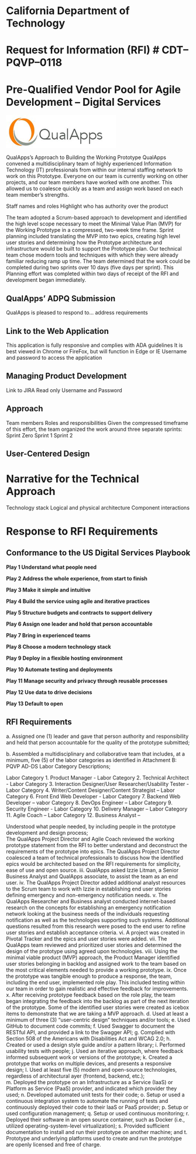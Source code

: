 # California Department of Technology 
# Request for Information (RFI) # CDT–PQVP–0118 
# Pre-Qualified Vendor Pool for Agile Development – Digital Services
![QualApps, Inc.](https://github.com/jpuli/pqvp/blob/master/QualApps%2C%20Inc.png)

QualApps’s Approach to Building the Working Prototype
QualApps convened a multidisciplinary team of highly experienced Information Technology (IT) professionals from within our internal staffing network to work on this Prototype. Everyone on our team is currently working on other projects, and our team members have worked with one another. This allowed us to coalesce quickly as a team and assign work based on each team member’s strengths. 

Staff names and roles
Highlight who has authority over the product

The team adopted a Scrum-based approach to development and identified the high level scope necessary to meet the Minimal Value Plan (MVP) for the Working Prototype in a compressed, two-week time frame. Sprint planning included translating the MVP into two epics, creating high level user stories and determining how the Prototype architecture and infrastructure would be built to support the Prototype plan. Our technical team chose modern tools and techniques with which they were already familiar reducing ramp up time. The team determined that the work could be completed during two sprints over 10 days (five days per sprint). This Planning effort was completed within two days of receipt of the RFI and development began immediately.

## QualApps’ ADPQ Submission

QualApps is pleased to respond to… address requirements

## Link to the Web Application
This application is fully responsive and complies with ADA guidelines
It is best viewed in Chrome or FireFox, but will function in Edge or IE
Username and password to access the application

## Managing Product Development
Link to JIRA
Read only Username and Password

## Approach
Team members
Roles and responsibilities
Given the compressed timeframe of this effort, the team organized the work around three separate sprints:
Sprint Zero
Sprint 1
Sprint 2

## User-Centered Design

# Narrative for the Technical Approach
Technology stack
Logical and physical architecture
Component interactions

# Response to RFI Requirements

## Conformance to the US Digital Services Playbook

**Play 1 Understand what people need**

**Play 2 Address the whole experience, from start to finish**

**Play 3 Make it simple and intuitive**

**Play 4 Build the service using agile and iterative practices**

**Play 5 Structure budgets and contracts to support delivery**

**Play 6 Assign one leader and hold that person accountable**

**Play 7 Bring in experienced teams**

**Play 8 Choose a modern technology stack**

**Play 9 Deploy in a flexible hosting environment**

**Play 10 Automate testing and deployments**

**Play 11 Manage security and privacy through reusable processes**

**Play 12 Use data to drive decisions**

**Play 13 Default to open**


## RFI Requirements 
a.	Assigned one (1) leader and gave that person authority and responsibility and held that person accountable for the quality of the prototype submitted;

b.	Assembled a multidisciplinary and collaborative team that includes, at a minimum, five (5) of the labor categories as identified in Attachment B: PQVP AD-DS Labor Category Descriptions; 

Labor Category 1. Product Manager - 
Labor Category 2. Technical Architect - 
Labor Category 3. Interaction Designer/User Researcher/Usability Tester - 
Labor Category 4. Writer/Content Designer/Content Strategist –
Labor Category 6. Front End Web Developer - 
Labor Category 7. Backend Web Developer – 
vabor Category 8. DevOps Engineer – 
Labor Category 9. Security Engineer - 
Labor Category 10. Delivery Manager – 
Labor Category 11. Agile Coach – 
Labor Category 12. Business Analyst – 

Understood what people needed, by including people in the prototype development and design process;  
The QualApps Project Director and Agile Coach reviewed the working prototype statement from the RFI to better understand and deconstruct the requirements of the prototype into epics.
The QualApps Project Director coalesced a team of technical professionals to discuss how the identified epics would be architected based on the RFI requirements for simplicity, ease of use and open source.
iii.	QualApps asked Izzie Litman, a Senior Business Analyst and QualApps associate, to assist the team as an end user.
iv.	The QualApps Project Director added additional analyst resources to the Scrum team to work with Izzie in establishing end user stories defining emergency and non-emergency notification needs.
v.	The QualApps Researcher and Business analyst conducted internet-based research on the concepts for establishing an emergency notification network looking at the business needs of the individuals requesting notification as well as the technologies supporting such systems. Additional questions resulted from this research were posed to the end user to refine user stories and establish acceptance criteria.
vi.	A project was created in Pivotal Tracker and the epics and user stories were added.
vii.	The QualApps team reviewed and prioritized user stories and determined the design of the prototype using agreed upon technologies.
viii.	Using the minimal viable product (MVP) approach, the Product Manager identified user stories belonging in backlog and assigned work to the team based on the most critical elements needed to provide a working prototype.
ix.	Once the prototype was tangible enough to produce a response, the team, including the end user, implemented role play. This included testing within our team in order to gain realistic and effective feedback for improvements.
x.	After receiving prototype feedback based on the role play, the team began integrating the feedback into the backlog as part of the next iteration of the prototype. Some of the identified user stories were created as icebox items to demonstrate that we are taking a MVP approach.
d.	Used at least a minimum of three (3) “user-centric design” techniques and/or tools;
e.	Used GitHub to document code commits;
f.	Used Swagger to document the RESTful API, and provided a link to the Swagger API;
g.	Complied with Section 508 of the Americans with Disabilities Act and WCAG 2.0;
h.	Created or used a design style guide and/or a pattern library; 
i.	Performed usability tests with people; 
j.	Used an iterative approach, where feedback informed subsequent work or versions of the prototype; 
k.	Created a prototype that works on multiple devices, and presents a responsive design; 
l.	Used at least five (5) modern and open-source technologies, regardless of architectural ayer (frontend, backend, etc.);  
m.	Deployed the prototype on an Infrastructure as a Service (IaaS) or Platform as Service (PaaS) provider, and indicated which provider they used; 
n.	Developed automated unit tests for their code;
o.	Setup or used a continuous integration system to automate the running of tests and continuously deployed their code to their IaaS or PaaS provider;
p.	Setup or used configuration management; 
q.	Setup or used continuous monitoring; 
r.	Deployed their software in an open source container, such as Docker (i.e., utilized operating-system-level virtualization); 
s.	Provided sufficient documentation to install and run their prototype on another machine; and
t.	Prototype and underlying platforms used to create and run the prototype are openly licensed and free of charge.
